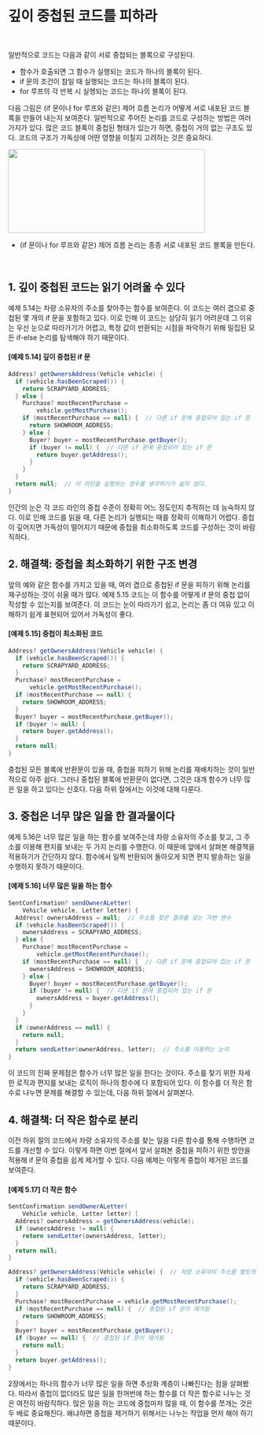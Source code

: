 # 깊이 중첩된 코드를 피하라
<br/>

일반적으로 코드는 다음과 같이 서로 중첩되는 블록으로 구성된다.
- 함수가 호출되면 그 함수가 실행되는 코드가 하나의 블록이 된다.
- if 문의 조건이 참일 때 실행되는 코드는 하나의 블록이 된다.
- for 루프의 각 반복 시 실행되는 코드는 하나의 블록이 된다.

다음 그림은 (if 문이나 for 루프와 같은) 제어 흐름 논리가 어떻게 서로 내포된 코드 블록을 만들어 내는지 보여준다. 일반적으로 주어진 논리를 코드로 구성하는 방법은 여러 가지가 있다.
많은 코드 블록이 중첩된 형태가 있는가 하면, 중첩이 거의 없는 구조도 있다. 코드의 구조가 가독성에 어떤 영향을 미칠지 고려하는 것은 중요하다.

<img src="https://github.com/silxbro/clean-code/assets/142463332/c59b2b1d-245d-48e4-b7a1-9b4aa82df0c7" width="400" height="170"/><br/>
- (if 문이나 for 루프와 같은) 제어 흐름 논리는 종종 서로 내포된 코드 블록을 만든다.
<br/>

## 1. 깊이 중첩된 코드는 읽기 어려울 수 있다
예제 5.14는 차량 소유자의 주소를 찾아주는 함수를 보여준다. 이 코드는 여러 겹으로 중첩된 몇 개의 if 문을 포함하고 있다.
이로 인해 이 코드는 상당히 읽기 어려운데 그 이유는 우선 눈으로 따라가기가 어렵고, 특정 값이 반환되는 시점을 파악하기 위해 밀집된 모든 if-else 논리를 탐색해야 하기 때문이다.

#### [예제 5.14] 깊이 중첩된 if 문
```java
Address? getOwnersAddress(Vehicle vehicle) {
  if (vehicle.hasBeenScraped()) {
    return SCRAPYARD_ADDRESS;
  } else {
    Purchase? mostRecentPurchase =
        vehicle.getMostPurchase();
    if (mostRecentPurchase == null) {  // 다른 if 문에 중첩되어 있는 if 문
      return SHOWROOM_ADDRESS;
    } else {
      Buyer? buyer = mostRecentPurchase.getBuyer();
      if (buyer != null) {  // 다른 if 문에 중첩되어 있는 if 문
        return buyer.getAddress();
      }
    }
  }
  return null;  // 이 라인을 실행하는 경우를 생각하기가 쉽지 않다.
}
```
인간의 눈은 각 코드 라인의 중첩 수준이 정확히 어느 정도인지 추적하는 데 능숙하지 않다. 이로 인해 코드를 읽을 때, 다른 논리가 실행되는 때를 정확히 이해하기 어렵다.
중첩이 깊어지면 가독성이 떨어지기 때문에 중첩을 최소화하도록 코드를 구성하는 것이 바람직하다.

## 2. 해결책: 중첩을 최소화하기 위한 구조 변경
앞의 예와 같은 함수를 가지고 있을 때, 여러 겹으로 중첩된 if 문을 피하기 위해 논리를 재구성하는 것이 쉬울 때가 많다.
예제 5.15 코드는 이 함수를 어떻게 if 문의 중첩 없이 작성할 수 있는지를 보여준다.
이 코드는 눈이 따라가기 쉽고, 논리는 좀 더 여유 있고 이해하기 쉽게 표현되어 있어서 가독성이 좋다.

#### [예제 5.15] 중첩이 최소화된 코드
```java
Address? getOwnersAddress(Vehicle vehicle) {
  if (vehicle.hasBeenScraped()) {
    return SCRAPYARD_ADDRESS;
  }
  Purchase? mostRecentPurchase =
      vehicle.getMostRecentPurchase();
  if (mostRecentPurchase == null) {
    return SHOWROOM_ADDRESS;
  }
  Buyer? buyer = mostRecentPurchase.getBuyer();
  if (buyer != null) {
    return buyer.getAddress();
  }
  return null;
}
```
중첩된 모든 블록에 반환문이 있을 때, 중첩을 피하기 위해 논리를 재배치하는 것이 일반적으로 아주 쉽다.
그러나 중첩된 블록에 반환문이 없다면, 그것은 대개 함수가 너무 많은 일을 하고 있다는 신호다. 다음 하위 절에서는 이것에 대해 다룬다.

## 3. 중첩은 너무 많은 일을 한 결과물이다
예제 5.16은 너무 많은 일을 하는 함수를 보여주는데 차량 소유자의 주소를 찾고, 그 주소를 이용해 편지를 보내는 두 가지 논리를 수행한다.
이 때문에 앞에서 살펴본 해결책을 적용하기가 간단하지 않다. 함수에서 일찍 반환되어 돌아오게 되면 편지 발송하는 일을 수행하지 못하기 때문이다.

#### [예제 5.16] 너무 많은 일을 하는 함수
```java
SentConfirmation? sendOwnerALetter(
    Vehicle vehicle, Letter letter) {
  Address? ownersAddress = null;  // 주소를 찾은 결과를 갖는 가변 변수
  if (vehicle.hasBeenScraped()) {
    ownersAddress = SCRAPYARD_ADDRESS;
  } else {
    Purchase? mostRecentPurchase =
        vehicle.getMostRecentPurchase();
    if (mostRecentPurchase == null) {  // 다른 if 문에 중첩되어 있는 if 문
      ownersAddress = SHOWROOM_ADDRESS;
    } else {
      Buyer? buyer = mostRecentPurchase.getBuyer();
      if (buyer != null) {  // 다른 if 문에 중첩되어 있는 if 문
        ownersAddress = buyer.getAddress();
      }
    }
  }
  if (ownerAddress == null) {
    return null;
  }
  return sendLetter(ownerAddress, letter);  // 주소를 이용하는 논리
}
```
이 코드의 진짜 문제점은 함수가 너무 많은 일을 한다는 것이다. 주소를 찾기 위한 자세한 로직과 편지를 보내는 로직이 하나의 함수에 다 포함되어 있다.
이 함수를 더 작은 함수로 나누면 문제를 해결할 수 있는데, 다음 하위 절에서 살펴본다.

## 4. 해결책: 더 작은 함수로 분리
이전 하위 절의 코드에서 차량 소유자의 주소를 찾는 일을 다른 함수를 통해 수행하면 코드를 개선할 수 있다.
이렇게 하면 이번 절에서 앞서 살펴본 중첩을 피하기 위한 방안을 적용해 if 문의 중첩을 쉽게 제거할 수 있다. 다음 예제는 이렇게 중첩이 제거된 코드를 보여준다.

#### [예제 5.17] 더 작은 함수
```java
SentConfirmation sendOwnerALetter(
    Vehicle vehicle, Letter letter) [
  Address? ownersAddress = getOwnersAddress(vehicle);
  if (ownersAddress != null) {
    return sendLetter(ownersAddress, letter);
  }
  return null;
}

Address? getOwnersAddress(Vehicle vehicle) {  // 차량 소유자의 주소를 별도의 함수를 통해 찾는 로직
  if (vehicle.hasBeenScraped()) {
    return SCRAPYARD_ADDRESS;
  }
  Purchase? mostRecentPurchase = vehicle.getMostRecentPurchase();
  if (mostRecentPurchase == null) {  // 중첩된 if 문이 제거됨
    return SHOWROOM_ADDRESS;
  }
  Buyer? buyer = mostRecentPurchase.getBuyer();
  if (buyer == null) {  // 중첩된 if 문이 제거됨
    return null;
  }
  return buyer.getAddress();
}
```
2장에서는 하나의 함수가 너무 많은 일을 하면 추상화 계층이 나빠진다는 점을 살펴봤다.
따라서 중첩이 없더라도 많은 일을 한꺼번에 하는 함수를 더 작은 함수로 나누는 것은 여전히 바람직하다.
많은 일을 하는 코드에 중첩마저 많을 때, 이 함수를 쪼개는 것은 두 배로 중요해진다. 왜냐하면 중첩을 제거하기 위해서는 나누는 작업을 먼저 해야 하기 때문이다.
